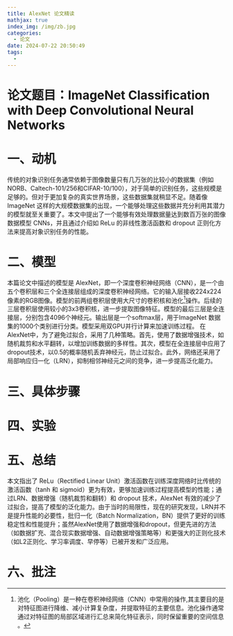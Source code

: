 ```yaml
---
title: AlexNet 论文精读
mathjax: true
index_img: /img/zb.jpg
categories:
  - 论文
date: 2024-07-22 20:50:49
tags:
  - 
---
```

# 论文题目：ImageNet Classification with Deep Convolutional Neural Networks

# 一、动机
传统的对象识别任务通常依赖于图像数量只有几万张的比较小的数据集（例如 NORB、Caltech-101/256和CIFAR-10/100），对于简单的识别任务，这些规模是足够的。但对于更加复杂的真实世界场景，这些数据集就稍显不足。随着像 ImageNet 这样的大规模数据集的出现，一个能够处理这些数据并充分利用其潜力的模型就至关重要了。本文中提出了一个能够有效处理数据量达到数百万张的图像数据模型 CNNs，并且通过介绍如 ReLu 的非线性激活函数和 dropout 正则化方法来提高对象识别任务的性能。

# 二、模型
本篇论文中描述的模型是 AlexNet，即一个深度卷积神经网络（CNN），是一个由五个卷积层和三个全连接层组成的深度卷积神经网络。它的输入层接收224x224像素的RGB图像。模型的前两组卷积层使用大尺寸的卷积核和池化[^3]操作。后续的三层卷积层使用较小的3x3卷积核，进一步提取图像特征。模型的最后三层是全连接层，分别包含4096个神经元。输出层是一个softmax层，用于ImageNet 数据集的1000个类别进行分类。模型采用双GPU并行计算来加速训练过程。
在AlexNet中，为了避免过拟合，采用了几种策略。首先，使用了数据增强技术，如随机裁剪和水平翻转，以增加训练数据的多样性。其次，模型在全连接层中应用了dropout技术，以0.5的概率随机丢弃神经元，防止过拟合。此外，网络还采用了局部响应归一化（LRN），抑制相邻神经元之间的竞争，进一步提高泛化能力。

# 三、具体步骤

# 四、实验

# 五、总结
本文指出了 ReLu（Rectified Linear Unit）激活函数在训练深度网络时比传统的激活函数（tanh 和 sigmoid）更为有效，更够加速训练过程提高模型的性能；通过LRN、数据增强（随机裁剪和翻转）和 dropout 技术，AlexNet 有效的减少了过拟合，提高了模型的泛化能力。由于当时的局限性，现在的研究发现，LRN并不是提升性能的必要性，批归一化（Batch Normalization，BN）提供了更好的训练稳定性和性能提升；虽然AlexNet使用了数据增强和dropout，但更先进的方法（如数据扩充、混合现实数据增强、自动数据增强策略等）和更强大的正则化技术（如L2正则化、学习率调度、早停等）已被开发和广泛应用。
# 六、批注
[^1]:非饱和神经元（non-saturating neurons）是指那些不会轻易达到饱和状态的神经元。饱和状态是指神经元的输出接近其最大或最小值，从而导致输出对输入变化不再敏感。这种现象在传统的激活函数（如Sigmoid和Tanh）中很常见，特别是在输入值很大或很小时。为了避免饱和问题，非饱和神经元通常采用一些不会轻易饱和的激活函数。
[^2]:在卷积神经网络（CNN）中，“通道”（channel）通常指的是卷积层输出的不同特征图（feature map）。例如经过一个卷积层的处理后，输出的特征图数量就是该层的通道数，每一个通道都对应着不同的特征提取或模式检测。假设我们有一个彩色猫的图片（彩色图片通常由三个通道：红 R，绿 G，蓝B，意味着每个像素的颜色信息由这三个通道的值共同决定），我们通过在 CNN中添加了一个卷积层来处理这个图片。这个卷积层会使用多个卷积核（filters），每个卷积核会扫描图像的不同区域，提取特定的特征（比如边缘，纹理等）。如果我们的卷积层使用了 10 个不同的卷积核，那么该卷积层的输出就会有 10 个不同的“特征图”或“通道”。每个通道都表示了图像中的不同特征。例如，第一个通道可能专注于检测图像中的边缘，第二个通道可能专注于检测猫的耳朵形状，第三个通道可能检测毛发的纹理等等。
[^3]: 池化（Pooling）是一种在卷积神经网络（CNN）中常用的操作,其主要目的是对特征图进行降维、减小计算复杂度，并提取特征的主要信息。池化操作通常通过对特征图的局部区域进行汇总来简化特征表示，同时保留重要的空间信息 。